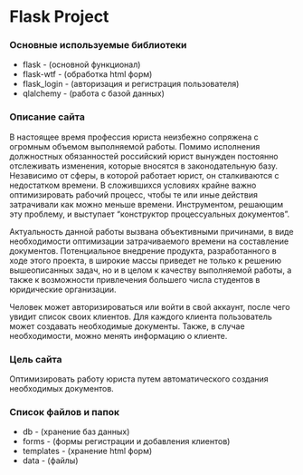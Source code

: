 # Flask Project


### Основные используемые библиотеки

+ flask - (основной функционал)
+ flask-wtf - (обработка html форм)
+ flask_login - (авторизация и регистрация пользователя)
+ qlalchemy - (работа с базой данных)

### Описание сайта

В настоящее время профессия юриста неизбежно сопряжена с огромным объемом выполняемой работы.
Помимо исполнения должностных обязанностей российский юрист вынужден постоянно отслеживать изменения,
которые вносятся в законодательную базу.
Независимо от сферы, в которой работает юрист, он сталкиваются с недостатком времени.
В сложившихся условиях крайне важно оптимизировать рабочий процесс,
чтобы те или иные действия затрачивали как можно меньше времени.
Инструментом, решающим эту проблему, и выступает “конструктор процессуальных документов”.

Актуальность данной работы вызвана объективными причинами,
в виде необходимости оптимизации затрачиваемого времени на составление документов.
Потенциальное внедрение продукта, разработанного в ходе этого проекта,
в широкие массы приведет не только к решению вышеописанных задач, но и в целом к качеству выполняемой работы,
а также к возможности привлечения большего числа студентов в юридические организации.

Человек может авторизироваться или войти в свой аккаунт, после чего увидит список своих клиентов.
Для каждого клиента пользователь может создавать необходимые документы.
Также, в случае необходимости, можно менять информацию о клиенте.

### Цель сайта

Оптимизировать работу юриста путем автоматического создания необходимых документов.

### Список файлов и папок

+ db - (хранение баз данных)
+ forms - (формы регистрации и добавления клиентов)
+ templates - (хранение html форм)
+ data - (файлы)